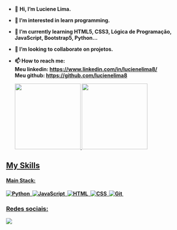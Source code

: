 - 👋 <b>Hi, I’m Luciene Lima.
- 👀 I’m interested in learn programming.
- 🌱 I’m currently learning HTML5, CSS3, Lógica de Programação, JavaScript, Bootstrap5, Python...
- 💞️ I’m looking to collaborate on projetos.
- 📫 How to reach me:
    <br><b>Meu linkedin: https://www.linkedin.com/in/lucienelima8/
    <br><b>Meu github: https://github.com/lucienelima8

  <div>
  <a href="https://github.com/lucienelima8">
  <img height="180em" src="https://github-readme-stats.vercel.app/api/top-langs/?username=lucienelima8&layout=compact&langs_count=7&theme=dracula"/>
  <img height="180em" src="https://github-readme-stats.vercel.app/api?username=lucienelima8&show_icons=true&theme=dracula&include_all_commits=true&count_private=true"/>

</div>

## My Skills

#### Main Stack:

![Python](https://img.shields.io/badge/Python-14354C?style=for-the-badge&logo=python&logoColor=white)&nbsp;
![JavaScript](https://img.shields.io/badge/JavaScript-F7DF1E?style=for-the-badge&logo=javascript&logoColor=black)&nbsp;
![HTML](https://img.shields.io/badge/HTML5-E34F26?style=for-the-badge&logo=html5&logoColor=white)&nbsp;
![CSS](https://img.shields.io/badge/CSS3-1572B6?style=for-the-badge&logo=css3&logoColor=white)&nbsp;
![Git](https://img.shields.io/badge/GIT-E44C30?style=for-the-badge&logo=git&logoColor=white)&nbsp;

  
### Redes sociais:

<div>
  <a href="https://www.linkedin.com/in/lucienelima8/" target="_blank"><img src="https://img.shields.io/badge/-LinkedIn-%230077B5?style= for-the-badge&logo=linkedin&logoColor=white" target="_blank"></a>  
</div>


<!---
lucienelima8/lucienelima8 is a ✨ special ✨ repository because its `README.md` (this file) appears on your GitHub profile.
You can click the Preview link to take a look at your changes.
--->
